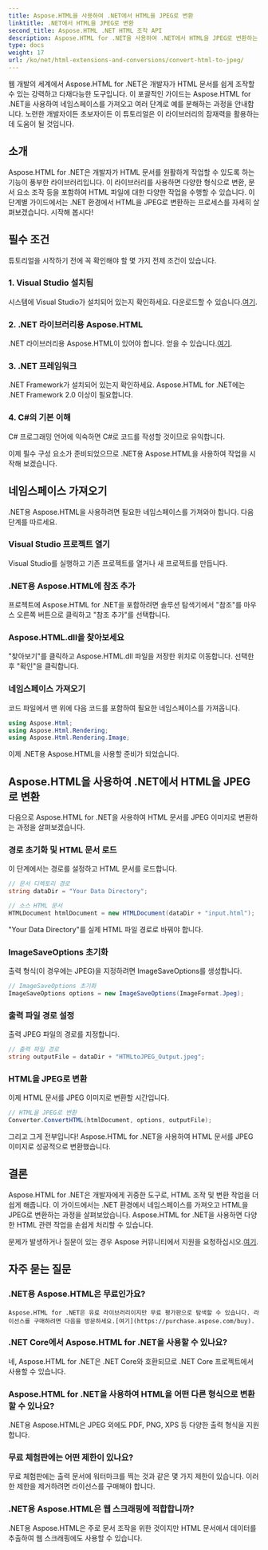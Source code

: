 ```yaml
---
title: Aspose.HTML을 사용하여 .NET에서 HTML을 JPEG로 변환
linktitle: .NET에서 HTML을 JPEG로 변환
second_title: Aspose.HTML .NET HTML 조작 API
description: Aspose.HTML for .NET을 사용하여 .NET에서 HTML을 JPEG로 변환하는 방법을 알아보세요. Aspose.HTML for .NET의 힘을 활용하는 단계별 가이드입니다.
type: docs
weight: 17
url: /ko/net/html-extensions-and-conversions/convert-html-to-jpeg/
---
```


웹 개발의 세계에서 Aspose.HTML for .NET은 개발자가 HTML 문서를 쉽게 조작할 수 있는 강력하고 다재다능한 도구입니다. 이 포괄적인 가이드는 Aspose.HTML for .NET을 사용하여 네임스페이스를 가져오고 여러 단계로 예를 분해하는 과정을 안내합니다. 노련한 개발자이든 초보자이든 이 튜토리얼은 이 라이브러리의 잠재력을 활용하는 데 도움이 될 것입니다.

## 소개

Aspose.HTML for .NET은 개발자가 HTML 문서를 원활하게 작업할 수 있도록 하는 기능이 풍부한 라이브러리입니다. 이 라이브러리를 사용하면 다양한 형식으로 변환, 문서 요소 조작 등을 포함하여 HTML 파일에 대한 다양한 작업을 수행할 수 있습니다. 이 단계별 가이드에서는 .NET 환경에서 HTML을 JPEG로 변환하는 프로세스를 자세히 살펴보겠습니다. 시작해 봅시다!

## 필수 조건

튜토리얼을 시작하기 전에 꼭 확인해야 할 몇 가지 전제 조건이 있습니다.

### 1. Visual Studio 설치됨
 시스템에 Visual Studio가 설치되어 있는지 확인하세요. 다운로드할 수 있습니다.[여기](https://visualstudio.microsoft.com/downloads/).

### 2. .NET 라이브러리용 Aspose.HTML
 .NET 라이브러리용 Aspose.HTML이 있어야 합니다. 얻을 수 있습니다.[여기](https://releases.aspose.com/html/net/).

### 3. .NET 프레임워크
.NET Framework가 설치되어 있는지 확인하세요. Aspose.HTML for .NET에는 .NET Framework 2.0 이상이 필요합니다.

### 4. C#의 기본 이해
C# 프로그래밍 언어에 익숙하면 C#로 코드를 작성할 것이므로 유익합니다.

이제 필수 구성 요소가 준비되었으므로 .NET용 Aspose.HTML을 사용하여 작업을 시작해 보겠습니다.

## 네임스페이스 가져오기

.NET용 Aspose.HTML을 사용하려면 필요한 네임스페이스를 가져와야 합니다. 다음 단계를 따르세요.

### Visual Studio 프로젝트 열기

Visual Studio를 실행하고 기존 프로젝트를 열거나 새 프로젝트를 만듭니다.

### .NET용 Aspose.HTML에 참조 추가

프로젝트에 Aspose.HTML for .NET을 포함하려면 솔루션 탐색기에서 "참조"를 마우스 오른쪽 버튼으로 클릭하고 "참조 추가"를 선택합니다.

### Aspose.HTML.dll을 찾아보세요

"찾아보기"를 클릭하고 Aspose.HTML.dll 파일을 저장한 위치로 이동합니다. 선택한 후 "확인"을 클릭합니다.

### 네임스페이스 가져오기

코드 파일에서 맨 위에 다음 코드를 포함하여 필요한 네임스페이스를 가져옵니다.

```csharp
using Aspose.Html;
using Aspose.Html.Rendering;
using Aspose.Html.Rendering.Image;
```

이제 .NET용 Aspose.HTML을 사용할 준비가 되었습니다.

## Aspose.HTML을 사용하여 .NET에서 HTML을 JPEG로 변환

다음으로 Aspose.HTML for .NET을 사용하여 HTML 문서를 JPEG 이미지로 변환하는 과정을 살펴보겠습니다.

### 경로 초기화 및 HTML 문서 로드

이 단계에서는 경로를 설정하고 HTML 문서를 로드합니다.

```csharp
// 문서 디렉토리 경로
string dataDir = "Your Data Directory";

// 소스 HTML 문서
HTMLDocument htmlDocument = new HTMLDocument(dataDir + "input.html");
```

"Your Data Directory"를 실제 HTML 파일 경로로 바꿔야 합니다.

### ImageSaveOptions 초기화

출력 형식(이 경우에는 JPEG)을 지정하려면 ImageSaveOptions를 생성합니다.

```csharp
// ImageSaveOptions 초기화
ImageSaveOptions options = new ImageSaveOptions(ImageFormat.Jpeg);
```

### 출력 파일 경로 설정

출력 JPEG 파일의 경로를 지정합니다.

```csharp
// 출력 파일 경로
string outputFile = dataDir + "HTMLtoJPEG_Output.jpeg";
```

### HTML을 JPEG로 변환

이제 HTML 문서를 JPEG 이미지로 변환할 시간입니다.

```csharp
// HTML을 JPEG로 변환
Converter.ConvertHTML(htmlDocument, options, outputFile);
```

그리고 그게 전부입니다! Aspose.HTML for .NET을 사용하여 HTML 문서를 JPEG 이미지로 성공적으로 변환했습니다.

## 결론

Aspose.HTML for .NET은 개발자에게 귀중한 도구로, HTML 조작 및 변환 작업을 더 쉽게 해줍니다. 이 가이드에서는 .NET 환경에서 네임스페이스를 가져오고 HTML을 JPEG로 변환하는 과정을 살펴보았습니다. Aspose.HTML for .NET을 사용하면 다양한 HTML 관련 작업을 손쉽게 처리할 수 있습니다.

 문제가 발생하거나 질문이 있는 경우 Aspose 커뮤니티에서 지원을 요청하십시오.[여기](https://forum.aspose.com/).

## 자주 묻는 질문

### .NET용 Aspose.HTML은 무료인가요?
    Aspose.HTML for .NET은 유료 라이브러리이지만 무료 평가판으로 탐색할 수 있습니다. 라이선스를 구매하려면 다음을 방문하세요.[여기](https://purchase.aspose.com/buy).

### .NET Core에서 Aspose.HTML for .NET을 사용할 수 있나요?
   네, Aspose.HTML for .NET은 .NET Core와 호환되므로 .NET Core 프로젝트에서 사용할 수 있습니다.

### Aspose.HTML for .NET을 사용하여 HTML을 어떤 다른 형식으로 변환할 수 있나요?
   .NET용 Aspose.HTML은 JPEG 외에도 PDF, PNG, XPS 등 다양한 출력 형식을 지원합니다.

### 무료 체험판에는 어떤 제한이 있나요?
   무료 체험판에는 출력 문서에 워터마크를 찍는 것과 같은 몇 가지 제한이 있습니다. 이러한 제한을 제거하려면 라이선스를 구매해야 합니다.

### .NET용 Aspose.HTML은 웹 스크래핑에 적합합니까?
   .NET용 Aspose.HTML은 주로 문서 조작을 위한 것이지만 HTML 문서에서 데이터를 추출하여 웹 스크래핑에도 사용할 수 있습니다.